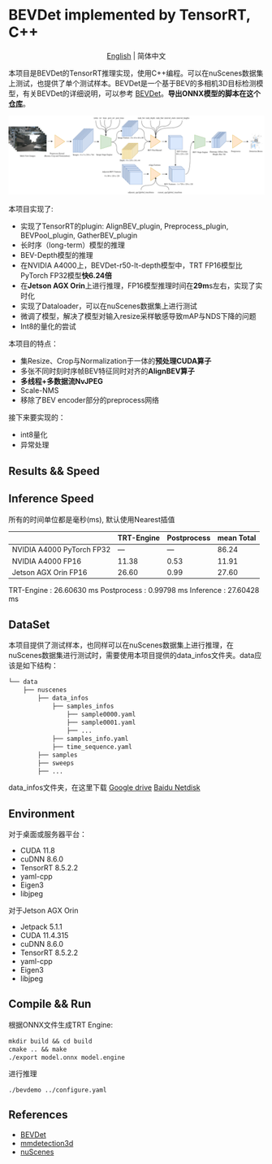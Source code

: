 # BEVDet implemented by TensorRT, C++

<div align="center">

[English](../README.md) | 简体中文

</div>

本项目是BEVDet的TensorRT推理实现，使用C++编程。可以在nuScenes数据集上测试，也提供了单个测试样本。BEVDet是一个基于BEV的多相机3D目标检测模型，有关BEVDet的详细说明，可以参考 [BEVDet](https://github.com/HuangJunJie2017/BEVDet)。**导出ONNX模型的脚本在这个[仓库](https://github.com/LCH1238/BEVDet)**。

![图](BEVDet-TensorRT.png)

本项目实现了:
- 实现了TensorRT的plugin: AlignBEV_plugin, Preprocess_plugin, BEVPool_plugin, GatherBEV_plugin
- 长时序（long-term）模型的推理
- BEV-Depth模型的推理
- 在NVIDIA A4000上，BEVDet-r50-lt-depth模型中，TRT FP16模型比PyTorch FP32模型**快6.24倍**
- 在**Jetson AGX Orin**上进行推理，FP16模型推理时间在**29m**s左右，实现了实时化
- 实现了Dataloader，可以在nuScenes数据集上进行测试
- 微调了模型，解决了模型对输入resize采样敏感导致mAP与NDS下降的问题
- Int8的量化的尝试

本项目的特点：
- 集Resize、Crop与Normalization于一体的**预处理CUDA算子**
- 多张不同时刻时序帧BEV特征同时对齐的**AlignBEV算子**
- **多线程+多数据流NvJPEG**
- Scale-NMS
- 移除了BEV encoder部分的preprocess网络

接下来要实现的：
- int8量化
- 异常处理

## Results && Speed
## Inference Speed
 所有的时间单位都是毫秒(ms), 默认使用Nearest插值

|| TRT-Engine |Postprocess|mean Total |   
|---|---|---|---|
|NVIDIA A4000 PyTorch FP32| — |—|86.24|  
|NVIDIA A4000 FP16|11.38|0.53|11.91|  
|Jetson AGX Orin FP16|26.60|0.99|27.60|

TRT-Engine  : 26.60630 ms
Postprocess : 0.99798 ms
Inference   : 27.60428 ms


<!-- |NVIDIA A4000 Int8|0.467|3.929 |0.143|0.885|1.771|0.631|7.847|  -->
<!-- |Jetson AGX Orin FP32|2.800|38.09|0.620|2.018|11.893|1.065|55.104| -->
<!-- |Jetson AGX Orin FP16|2.816|17.025|0.571|2.111|5.747 |0.919|29.189| -->
<!-- |Jetson AGX Orin Int8|2.924|10.340|0.596|1.861|4.004|0.982|20.959| -->


<!-- *注：模块的推理时间参考的某一帧的时间，而总时间计算200帧的平均时间* -->

<!-- ## Results
|Model   |Description       |mAP   |NDS    |Infer time|
|---     |---               |---   |---    |---       |
|Pytorch |                  |0.3972|0.5074|96.052|
|Pytorch |LSS accelerate<sup>1</sup>   |0.3787|0.4941|86.236|
|Trt FP32|Python Preprocess<sup>2</sup>|0.3776|0.4936|25.534|
|Trt FP32|Bicubic sampler<sup>3</sup>  |0.3723|0.3895|33.960|
|Trt FP32|Nearest sampler<sup>4</sup>  |0.3703|0.4884|25.534|
|Trt FP16|Nearest sampler   |0.3702|0.4883|13.817|
|Pytorch |Nearest sampler <sup>5</sup>   |0.3989|0.5169|——|
|Pytorch |LSS accelerate <sup>5</sup>  |0.3800| 0.4997|——|
|Trt FP16| <sup>5</sup>|0.3785| 0.5013  | 12.738 -->

<!-- *注：Pytorch模型不包括预处理时间，上述模型均在NVIDIA A4000上面测试*
1. lss accelerate是指在View transformer阶段，将用于BEVPool映射的数据，计算后预存下来，节省后面的推理速度。预存的数据是根据相机的内外参计算的，因为nuScenes某些场景的内外参有些许不同，导致开启lss accelerate后，性能会下降。如果相机的内参不变，相机坐标系与Ego坐标系的外参也不改变，那么lss accelerate不会导致性能下降。
2. 某些网络对输入非常敏感，Pytorch模型的预处理使用的是PIL的resize，默认Bicubic插值，在推理时无论是使用OpenCV的Bicubic插值，还是自己实现的Bicubic插值，都无法实现Pytorch的精度。猜想网络稍稍过拟合，或者是学到了采样器的某种特征，导致更换插值方法后，精度下降。在这里采用Python预处理作为输入，可以看出TRT模型部分精度没有下降。
3. 如2所言，采用自己实现的Bicubic插值后，达不到Python预处理的性能。
4. Nearest的速度只有Bicubic的二十分之一，最后默认采用Nearest采样。
5. 微调网络，预处理使用C++实现的基于Nearest采样的resize。微调后，网络适应了Nearest采样。 -->



## DataSet
本项目提供了测试样本，也同样可以在nuScenes数据集上进行推理，在nuScenes数据集进行测试时，需要使用本项目提供的data_infos文件夹。data应该是如下结构：

    └── data
        ├── nuscenes
            ├── data_infos
                ├── samples_infos
                    ├── sample0000.yaml
                    ├── sample0001.yaml
                    ├── ...
                ├── samples_info.yaml
                ├── time_sequence.yaml
            ├── samples
            ├── sweeps
            ├── ...
data_infos文件夹，在这里下载 [Google drive](https://drive.google.com/file/d/1RkjzvDJH4ZapYpeGZerQ6YZyervgE1UK/view?usp=drive_link) [Baidu Netdisk](https://pan.baidu.com/s/1TyPoP6OPbkvD9xDRE36qxw?pwd=pa1v)

## Environment
对于桌面或服务器平台：

- CUDA 11.8
- cuDNN 8.6.0
- TensorRT 8.5.2.2
- yaml-cpp
- Eigen3
- libjpeg

对于Jetson AGX Orin

- Jetpack 5.1.1
- CUDA 11.4.315
- cuDNN 8.6.0
- TensorRT 8.5.2.2
- yaml-cpp
- Eigen3
- libjpeg
  
## Compile && Run
<!-- 请使用本项目提供的ONNX文件，根据脚本自行生成trt engine:
```shell
python tools/export_engine.py cfgs/bevdet_lt_depth.yaml model/img_stage_lt_d.onnx model/bev_stage_lt_d.engine --postfix="_lt_d_fp16" --fp16=True
```
ONNX文件，在此处下载[Baidu Netdisk](https://pan.baidu.com/s/1zkfNdFNilkq4FikMCet5PQ?pwd=bp3z)或者[Google Drive](https://drive.google.com/drive/folders/1jSGT0PhKOmW3fibp6fvlJ7EY6mIBVv6i?usp=drive_link) -->

根据ONNX文件生成TRT Engine:
```shell
mkdir build && cd build
cmake .. && make
./export model.onnx model.engine
```
进行推理
```
./bevdemo ../configure.yaml
```


## References
- [BEVDet](https://github.com/HuangJunJie2017/BEVDet)
- [mmdetection3d](https://github.com/open-mmlab/mmdetection3d)
- [nuScenes](https://www.nuscenes.org/)
